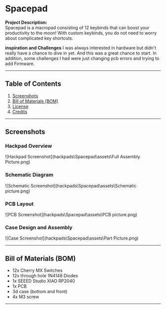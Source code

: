# Spacepad

**Project Description:**  
Spacepad is a macropad consisting of 12 keybinds that can boost your productivity to the moon! With custom keybinds,
you do not need to worry about complicated key shortcuts.

**inspiration and Challenges**
I was always interested in hardware but didn't really have a chance to dive in yet. And this was a great chance to start.
In addition, some challenges I had were just changing pcb errors and trying to add Firmware.

---

## Table of Contents

1. [Screenshots](#screenshots)
2. [Bill of Materials (BOM)](#bill-of-materials-bom)
3. [License](#license)
4. [Credits](#credits)

---

## Screenshots

### Hackpad Overview

![Hackpad Screenshot](hackpads\Spacepad\assets\Full Assembly Picture.png)

### Schematic Diagram

![Schematic Screenshot](hackpads\Spacepad\assets\Schematic picture.png)

### PCB Layout

![PCB Screenshot](hackpads\Spacepad\assets\PCB picture.png)

### Case Design and Assembly

![Case Screenshot](hackpads\Spacepad\assets\Part Picture.png)

---

## Bill of Materials (BOM)

- 12x Cherry MX Switches
- 12x through hole 1N4148 Diodes
- 1x SEEED Studio XIAO RP2040
- 1x PCB
- 3d case (bottom and front)
- 4x M3 screw

---
